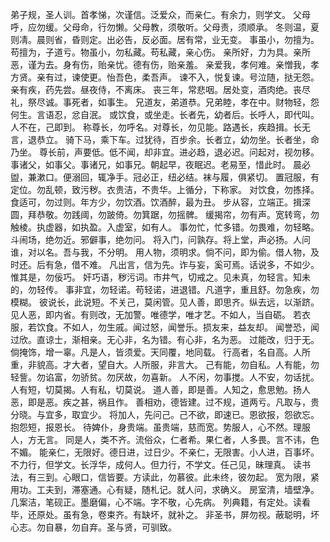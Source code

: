 弟子规，圣人训。首孝悌，次谨信。泛爱众，而亲仁。有余力，则学文。
父母呼，应勿缓。父母命，行勿懒。父母教，须敬听。父母责，须顺承。
冬则温，夏则凊。晨则省，昏则定。出必告，反必面。居有常，业无变。
事虽小，勿擅为。苟擅为，子道亏。物虽小，勿私藏。苟私藏，亲心伤。
亲所好，力为具。亲所恶，谨为去。身有伤，贻亲忧。德有伤，贻亲羞。
亲爱我，孝何难。亲憎我，孝方贤。亲有过，谏使更。怡吾色，柔吾声。
谏不入，悦复谏。号泣随，挞无怨。亲有疾，药先尝。昼夜侍，不离床。
丧三年，常悲咽。居处变，酒肉绝。丧尽礼，祭尽诚。事死者，如事生。
兄道友，弟道恭。兄弟睦，孝在中。财物轻，怨何生。言语忍，忿自泯。
或饮食，或坐走。长者先，幼者后。长呼人，即代叫。人不在，己即到。
称尊长，勿呼名。对尊长，勿见能。路遇长，疾趋揖。长无言，退恭立。
骑下马，乘下车。过犹待，百步余。长者立，幼勿坐。长者坐，命乃坐。
尊长前，声要低。低不闻，却非宜。进必趋，退必迟。问起对，视勿移。
事诸父，如事父。事诸兄，如事兄。朝起早，夜眠迟。老易至，惜此时。
晨必盥，兼漱口。便溺回，辄净手。冠必正，纽必结。袜与履，俱紧切。
置冠服，有定位。勿乱顿，致污秽。衣贵洁，不贵华。上循分，下称家。
对饮食，勿拣择。食适可，勿过则。年方少，勿饮酒。饮酒醉，最为丑。
步从容，立端正。揖深圆，拜恭敬。勿践阈，勿跛倚。勿箕踞，勿摇髀。
缓揭帘，勿有声。宽转弯，勿触棱。执虚器，如执盈。入虚室，如有人。
事勿忙，忙多错。勿畏难，勿轻略。斗闹场，绝勿近。邪僻事，绝勿问。
将入门，问孰存。将上堂，声必扬。人问谁，对以名。吾与我，不分明。
用人物，须明求。倘不问，即为偷。借人物，及时还。后有急，借不难。
凡出言，信为先。诈与妄，奚可焉。话说多，不如少。惟其是，勿佞巧。
奸巧语，秽污词。市井气，切戒之。见未真，勿轻言。知未的，勿轻传。
事非宜，勿轻诺。苟轻诺，进退错。凡道字，重且舒。勿急疾，勿模糊。
彼说长，此说短。不关己，莫闲管。见人善，即思齐。纵去远，以渐跻。
见人恶，即内省。有则改，无加警。唯德学，唯才艺。不如人，当自砺。
若衣服，若饮食。不如人，勿生戚。闻过怒，闻誉乐。损友来，益友却。
闻誉恐，闻过欣。直谅士，渐相亲。无心非，名为错。有心非，名为恶。
过能改，归于无。倘掩饰，增一辜。凡是人，皆须爱。天同覆，地同载。
行高者，名自高。人所重，非貌高。才大者，望自大。人所服，非言大。
己有能，勿自私。人有能，勿轻訾。勿谄富，勿骄贫。勿厌故，勿喜新。
人不闲，勿事搅。人不安，勿话扰。人有短，切莫揭。人有私，切莫说。
道人善，即是善。人知之，愈思勉。扬人恶，即是恶。疾之甚，祸且作。
善相劝，德皆建。过不规，道两亏。凡取与，贵分晓。与宜多，取宜少。
将加人，先问己。己不欲，即速已。恩欲报，怨欲忘。抱怨短，报恩长。
待婢仆，身贵端。虽贵端，慈而宽。势服人，心不然。理服人，方无言。
同是人，类不齐。流俗众，仁者希。果仁者，人多畏。言不讳，色不媚。
能亲仁，无限好。德日进，过日少。不亲仁，无限害。小人进，百事坏。
不力行，但学文。长浮华，成何人。但力行，不学文。任己见，昧理真。
读书法，有三到。心眼口，信皆要。方读此，勿慕彼。此未终，彼勿起。
宽为限，紧用功。工夫到，滞塞通。心有疑，随札记。就人问，求确义。
房室清，墙壁净。几案洁，笔砚正。墨磨偏，心不端。字不敬，心先病。
列典籍，有定处。读看毕，还原处。虽有急，卷束齐。有缺坏，就补之。
非圣书，屏勿视。蔽聪明，坏心志。勿自暴，勿自弃。圣与贤，可驯致。